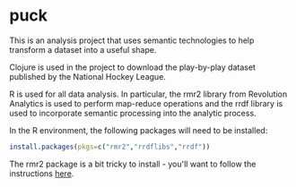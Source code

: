 puck
====

This is an analysis project that uses semantic technologies
to help transform a dataset into a useful shape.

Clojure is used in the project to download the play-by-play
dataset published by the National Hockey League.

R is used for all data analysis.  In particular, the rmr2 library
from Revolution Analytics is used to perform map-reduce operations 
and the rrdf library is used to incorporate semantic processing 
into the analytic process.

In the R environment, the following packages will need to be installed:

```R
install.packages(pkgs=c("rmr2","rrdflibs","rrdf"))
```

The rmr2 package is a bit tricky to install - you'll want to 
follow the instructions [here](https://github.com/RevolutionAnalytics/RHadoop/wiki/rmr).